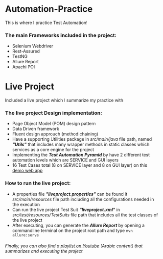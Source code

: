 # Automation-Practice
This is where I practice Test Automation!

### The main Frameworks included in the project:
* Selenium Webdriver
* Rest-Assured
* TestNG
* Allure Report
* Apachi POI


# Live Project
Included a live project which I summarize my practice with 

### The live project Design implementation:
* Page Object Model (POM) design pattern
* Data Driven framework
* Fluent design approuch (method chaining)
* Have a supporting Utilities package in *src/main/java* file path, named ***"Utils"*** that includes many wrapper methods in static classes which services as a core engine for the project 
* Implementing the ***Test Automation Pyramid*** by have 2 different test automation levels which are SERVICE and GUI layers
* 16 Test Cases total (8 on SERVICE layer and 8 on GUI layer) on this [demo web app](https://www.phptravels.net/)

### How to run the live project:
* A properties file ***"liveproject.properties"*** can be found it *src/main/resources* file path including all the configurations needed in the execution
* Can run the live project Test Suit ***"liveproject.xml"*** in *src/test/resources/TestSuits* file path that includes all the test classes of the live project
* After executing, you can generate the ***Allure Report*** by opening a commandline terminal on the project root path and type `mvn allure:serve`


###### Finally, you can also find a [playlist on Youtube](https://youtube.com/playlist?list=PLmayvCz0Xqr6TT-XJHlPtjDSdJ8WArBHi) (Arabic content) that summarizes and executing the project
